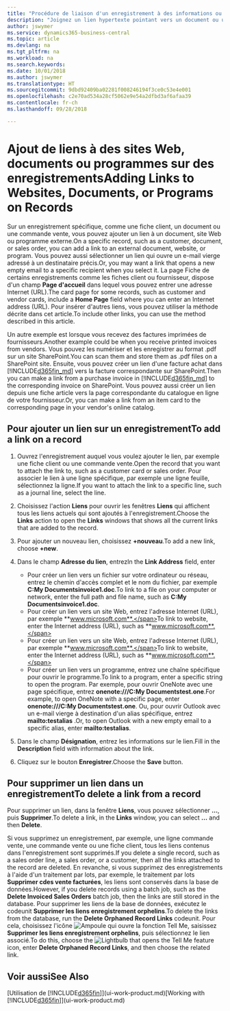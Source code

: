 ```yaml
---
title: "Procédure de liaison d'un enregistrement à des informations ou programmes externes | Microsoft Docs"
description: "Joignez un lien hypertexte pointant vers un document ou un site Web à un enregistrement spécifique, tel qu'une fiche client ou un document."
author: jswymer
ms.service: dynamics365-business-central
ms.topic: article
ms.devlang: na
ms.tgt_pltfrm: na
ms.workload: na
ms.search.keywords: 
ms.date: 10/01/2018
ms.author: jswymer
ms.translationtype: HT
ms.sourcegitcommit: 9dbd92409ba02281f008246194f3ce0c53e4e001
ms.openlocfilehash: c2e70ad534a28cf5062e9e54a2dfbd3af6afaa39
ms.contentlocale: fr-ch
ms.lasthandoff: 09/28/2018

---
```

# <a name="adding-links-to-websites-documents-or-programs-on-records"></a><span data-ttu-id="5bf65-103">Ajout de liens à des sites Web, documents ou programmes sur des enregistrements</span><span class="sxs-lookup"><span data-stu-id="5bf65-103">Adding Links to Websites, Documents, or Programs on Records</span></span>
<span data-ttu-id="5bf65-104">Sur un enregistrement spécifique, comme une fiche client, un document ou une commande vente, vous pouvez ajouter un lien à un document, site Web ou programme externe.</span><span class="sxs-lookup"><span data-stu-id="5bf65-104">On a specific record, such as a customer, document, or sales order, you can add a link to an external document, website, or program.</span></span> <span data-ttu-id="5bf65-105">Vous pouvez aussi sélectionner un lien qui ouvre un e-mail vierge adressé à un destinataire précis.</span><span class="sxs-lookup"><span data-stu-id="5bf65-105">Or, you may want a link that opens a new empty email to a specific recipient when you select it.</span></span> <span data-ttu-id="5bf65-106">La page Fiche de certains enregistrements comme les fiches client ou fournisseur, dispose d'un champ **Page d'accueil** dans lequel vous pouvez entrer une adresse Internet (URL).</span><span class="sxs-lookup"><span data-stu-id="5bf65-106">The card page for some records, such as customer and vendor cards, include a **Home Page** field where you can enter an Internet address (URL).</span></span> <span data-ttu-id="5bf65-107">Pour insérer d'autres liens, vous pouvez utiliser la méthode décrite dans cet article.</span><span class="sxs-lookup"><span data-stu-id="5bf65-107">To include other links, you can use the method described in this article.</span></span>

<span data-ttu-id="5bf65-108">Un autre exemple est lorsque vous recevez des factures imprimées de fournisseurs.</span><span class="sxs-lookup"><span data-stu-id="5bf65-108">Another example could be when you receive printed invoices from vendors.</span></span> <span data-ttu-id="5bf65-109">Vous pouvez les numériser et les enregistrer au format .pdf sur un site SharePoint.</span><span class="sxs-lookup"><span data-stu-id="5bf65-109">You can scan them and store them as .pdf files on a SharePoint site.</span></span> <span data-ttu-id="5bf65-110">Ensuite, vous pouvez créer un lien d'une facture achat dans [!INCLUDE[d365fin_md](includes/d365fin_md.md)] vers la facture correspondante sur SharePoint.</span><span class="sxs-lookup"><span data-stu-id="5bf65-110">Then you can make a link from a purchase invoice in [!INCLUDE[d365fin_md](includes/d365fin_md.md)] to the corresponding invoice on  SharePoint.</span></span> <span data-ttu-id="5bf65-111">Vous pouvez aussi créer un lien depuis une fiche article vers la page correspondante du catalogue en ligne de votre fournisseur.</span><span class="sxs-lookup"><span data-stu-id="5bf65-111">Or, you can make a link from an item card to the corresponding page in your vendor's online catalog.</span></span>

## <a name="to-add-a-link-on-a-record"></a><span data-ttu-id="5bf65-112">Pour ajouter un lien sur un enregistrement</span><span class="sxs-lookup"><span data-stu-id="5bf65-112">To add a link on a record</span></span>   

1.  <span data-ttu-id="5bf65-113">Ouvrez l'enregistrement auquel vous voulez ajouter le lien, par exemple une fiche client ou une commande vente.</span><span class="sxs-lookup"><span data-stu-id="5bf65-113">Open the record that you want to attach the link to, such as a customer card or sales order.</span></span> <span data-ttu-id="5bf65-114">Pour associer le lien à une ligne spécifique, par exemple une ligne feuille, sélectionnez la ligne.</span><span class="sxs-lookup"><span data-stu-id="5bf65-114">If you want to attach the link to a specific line, such as a journal line, select the line.</span></span>  

2.  <span data-ttu-id="5bf65-115">Choisissez l'action **Liens** pour ouvrir les fenêtres **Liens** qui affichent tous les liens actuels qui sont ajoutés à l'enregistrement.</span><span class="sxs-lookup"><span data-stu-id="5bf65-115">Choose the **Links** action to open the **Links** windows that shows all the current links that are added to the record.</span></span>

3. <span data-ttu-id="5bf65-116">Pour ajouter un nouveau lien, choisissez **+nouveau**.</span><span class="sxs-lookup"><span data-stu-id="5bf65-116">To add a new link, choose **+new**.</span></span>

4.  <span data-ttu-id="5bf65-117">Dans le champ **Adresse du lien**, entrez</span><span class="sxs-lookup"><span data-stu-id="5bf65-117">In the **Link Address** field, enter</span></span>

    -   <span data-ttu-id="5bf65-118">Pour créer un lien vers un fichier sur votre ordinateur ou réseau, entrez le chemin d'accès complet et le nom du fichier, par exemple **C:My Documentsinvoice1.doc**.</span><span class="sxs-lookup"><span data-stu-id="5bf65-118">To link to a file on your computer or network, enter the full path and file name, such as  **C:My Documentsinvoice1.doc**.</span></span>
    -   <span data-ttu-id="5bf65-119">Pour créer un lien vers un site Web, entrez l'adresse Internet (URL), par exemple **www.microsoft.com**.</span><span class="sxs-lookup"><span data-stu-id="5bf65-119">To link to website, enter the Internet address (URL), such as **www.microsoft.com**.</span></span>
    -   <span data-ttu-id="5bf65-120">Pour créer un lien vers un site Web, entrez l'adresse Internet (URL), par exemple **www.microsoft.com**.</span><span class="sxs-lookup"><span data-stu-id="5bf65-120">To link to website, enter the Internet address (URL), such as **www.microsoft.com**.</span></span>
    -   <span data-ttu-id="5bf65-121">Pour créer un lien vers un programme, entrez une chaîne spécifique pour ouvrir le programme.</span><span class="sxs-lookup"><span data-stu-id="5bf65-121">To link to a program, enter a specific string to open the program.</span></span> <span data-ttu-id="5bf65-122">Par exemple, pour ouvrir OneNote avec une page spécifique, entrez **onenote:///C:My Documentstest.one**.</span><span class="sxs-lookup"><span data-stu-id="5bf65-122">For example, to open OneNote with a specific page, enter **onenote:///C:My Documentstest.one**.</span></span> <span data-ttu-id="5bf65-123">Ou, pour ouvrir Outlook avec un e-mail vierge à destination d'un alias spécifique, entrez **mailto:testalias** .</span><span class="sxs-lookup"><span data-stu-id="5bf65-123">Or, to open Outlook with a new empty email to a specific alias, enter **mailto:testalias**.</span></span>  

5.  <span data-ttu-id="5bf65-124">Dans le champ **Désignation**, entrez les informations sur le lien.</span><span class="sxs-lookup"><span data-stu-id="5bf65-124">Fill in the **Description** field with information about the link.</span></span>  

6.  <span data-ttu-id="5bf65-125">Cliquez sur le bouton **Enregistrer**.</span><span class="sxs-lookup"><span data-stu-id="5bf65-125">Choose the **Save** button.</span></span>  

## <a name="to-delete-a-link-from-a-record"></a><span data-ttu-id="5bf65-126">Pour supprimer un lien dans un enregistrement</span><span class="sxs-lookup"><span data-stu-id="5bf65-126">To delete a link from a record</span></span>  

<span data-ttu-id="5bf65-127">Pour supprimer un lien, dans la fenêtre **Liens**, vous pouvez sélectionner **…**, puis **Supprimer**.</span><span class="sxs-lookup"><span data-stu-id="5bf65-127">To delete a link, in the **Links** window, you can select **...** and then **Delete**.</span></span>

<span data-ttu-id="5bf65-128">Si vous supprimez un enregistrement, par exemple, une ligne commande vente, une commande vente ou une fiche client, tous les liens contenus dans l'enregistrement sont supprimés.</span><span class="sxs-lookup"><span data-stu-id="5bf65-128">If you delete a single record, such as a sales order line, a sales order, or a customer, then all the links attached to the record are deleted.</span></span> <span data-ttu-id="5bf65-129">En revanche, si vous supprimez des enregistrements à l'aide d'un traitement par lots, par exemple, le traitement par lots **Supprimer cdes vente facturées**, les liens sont conservés dans la base de données.</span><span class="sxs-lookup"><span data-stu-id="5bf65-129">However, if you delete records using a batch job, such as the **Delete Invoiced Sales Orders** batch job, then the links are still stored in the database.</span></span> <span data-ttu-id="5bf65-130">Pour supprimer les liens de la base de données, exécutez le codeunit **Supprimer les liens enregistrement orphelins**.</span><span class="sxs-lookup"><span data-stu-id="5bf65-130">To delete the links from the database, run the **Delete Orphaned Record Links** codeunit.</span></span> <span data-ttu-id="5bf65-131">Pour cela, choisissez l'icône ![Ampoule qui ouvre la fonction Tell Me](media/ui-search/search_small.png "Dites-moi ce que vous voulez faire"), saisissez **Supprimer les liens enregistrement orphelins**, puis sélectionnez le lien associé.</span><span class="sxs-lookup"><span data-stu-id="5bf65-131">To do this, choose the ![Lightbulb that opens the Tell Me feature](media/ui-search/search_small.png "Tell me what you want to do") icon, enter **Delete Orphaned Record Links**, and then choose the related link.</span></span>   

<!-- ### To run delete orphaned record links  

1.  Choose the ![Lightbulb that opens the Tell Me feature](media/ui-search/search_small.png "Tell me what you want to do") icon, enter **Data Deletion**, and then choose the related link.  

2.  In the **Data Deletion** window, choose **Tasks**, and then choose **Delete Orphaned Record Links**.  -->

## <a name="see-also"></a><span data-ttu-id="5bf65-132">Voir aussi</span><span class="sxs-lookup"><span data-stu-id="5bf65-132">See Also</span></span>  
<span data-ttu-id="5bf65-133">[Utilisation de [!INCLUDE[d365fin](includes/d365fin_md.md)]](ui-work-product.md)</span><span class="sxs-lookup"><span data-stu-id="5bf65-133">[Working with [!INCLUDE[d365fin](includes/d365fin_md.md)]](ui-work-product.md)</span></span>  

